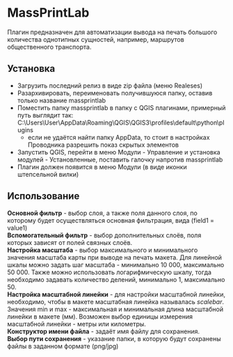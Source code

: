 # MassPrintLab

Плагин предназначен для автоматизации вывода на печать большого количества однотипных сущностей, например, маршрутов общественного транспорта. 

## Установка

- Загрузить последний релиз в виде zip файла (меню Realeses)
- Разархивировать, переименовать получившуюся папку, оставив только название massprintlab
- Поместить папку massprintlab в папку с QGIS плагинами, примерный путь выглядит так: C:\Users\User\AppData\Roaming\QGIS\QGIS3\profiles\default\python\plugins
    - если не удаётся найти папку AppData, то стоит в настройках Проводника разрешить показ скрытых элементов
- Запустить QGIS, перейти в меню Модули - Управление и установка модулей - Установленные, поставить галочку напротив massprintlab
- Плагин должен появится в меню Модули (в виде иконки штепсельной вилки)


## Использование
**Основной фильтр** - выбор слоя, а также поля данного слоя, по которому будет осуществляться основная фильтрация, вида (field1 = value1)
<br>
**Вспомогательный фильтр** - выбор дополнительных слоёв, поля которых зависят от полей связных слоёв.
<br>
**Настройка масштаба** - выбор максимального и минимального значения масштаба карты при выводе на печать макета. Для линейной шкалы можно задать шаг масштаба - минимально 10 000, максимально 50 000. Также можно использовать логарифмическую шкалу, тогда необходимо задавать количество делений, минимально 1, максимально 50.
<br>
**Настройка масштабной линейки** - для настройки масштабной линейки, необходимо, чтобы в макете масштабная линейка называлась _scalebar_. Значения min и max - максимальная и минимальная длина масштабной линейки в макете (мм). Возможен выбор единицы измерения масштабной линейки - метры или километры.
<br>
**Конструктор имени файла** - задаёт имя файлу для сохранения.
<br>
**Выбор пути сохранения** - указание папки, в которую будут сохранены файлы в заданном формате (png/jpg)

